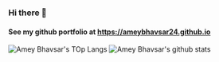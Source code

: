 ### Hi there 👋

#### See my github portfolio at https://ameybhavsar24.github.io
![Amey Bhavsar's TOp Langs](https://github-readme-stats.vercel.app/api/top-langs/?username=ameybhavsar24&layout=compact&show_icons=true&title_color=fff&icon_color=79ff97&text_color=bfbfbf&bg_color=151515) ![Amey Bhavsar's github stats](https://github-readme-stats.vercel.app/api?username=ameybhavsar24&layout=compact&show_icons=true&title_color=fff&icon_color=79ff97&text_color=bfbfbf&bg_color=151515&line_height=20&count_private=true&include_all_commits=true)
<!--
**ameybhavsar24/ameybhavsar24** is a ✨ _special_ ✨ repository because its `README.md` (this file) appears on your GitHub profile.

Here are some ideas to get you started:

- 🔭 I’m currently working on ...
- 🌱 I’m currently learning ...
- 👯 I’m looking to collaborate on ...
- 🤔 I’m looking for help with ...
- 💬 Ask me about ...
- 📫 How to reach me: ...
- 😄 Pronouns: ...
- ⚡ Fun fact: ...
-->
